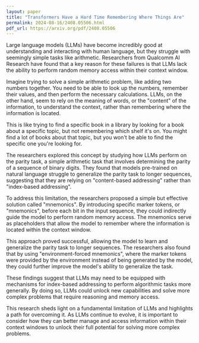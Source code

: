 ```yaml
---
layout: paper
title: "Transformers Have a Hard Time Remembering Where Things Are"
permalink: 2024-08-16/2408.05506.html
pdf_url: https://arxiv.org/pdf/2408.05506
---
```


Large language models (LLMs) have become incredibly good at understanding and interacting with human language, but they struggle with seemingly simple tasks like arithmetic. Researchers from Qualcomm AI Research have found that a key reason for these failures is that LLMs lack the ability to perform random memory access within their context window.

Imagine trying to solve a simple arithmetic problem, like adding two numbers together. You need to be able to look up the numbers, remember their values, and then perform the necessary calculations. LLMs, on the other hand, seem to rely on the meaning of words, or the "content" of the information, to understand the context, rather than remembering where the information is located.

This is like trying to find a specific book in a library by looking for a book about a specific topic, but not remembering which shelf it's on. You might find a lot of books about that topic, but you won't be able to find the specific one you're looking for.

The researchers explored this concept by studying how LLMs perform on the parity task, a simple arithmetic task that involves determining the parity of a sequence of binary digits. They found that models pre-trained on natural language struggle to generalize the parity task to longer sequences, suggesting that they are relying on "content-based addressing" rather than "index-based addressing".

To address this limitation, the researchers proposed a simple but effective solution called "mnemonics". By introducing specific marker tokens, or "mnemonics", before each bit in the input sequence, they could indirectly guide the model to perform random memory access. The mnemonics serve as placeholders that allow the model to remember where the information is located within the context window.

This approach proved successful, allowing the model to learn and generalize the parity task to longer sequences. The researchers also found that by using "environment-forced mnemonics", where the marker tokens were provided by the environment instead of being generated by the model, they could further improve the model's ability to generalize the task.

These findings suggest that LLMs may need to be equipped with mechanisms for index-based addressing to perform algorithmic tasks more generally.  By doing so, LLMs could unlock new capabilities and solve more complex problems that require reasoning and memory access.

This research sheds light on a fundamental limitation of LLMs and highlights a path for overcoming it. As LLMs continue to evolve, it is important to consider how they can better manage and access information within their context windows to unlock their full potential for solving more complex problems.